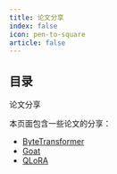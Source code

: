 ```yaml
---
title: 论文分享
index: false
icon: pen-to-square
article: false
---
```


## 目录

论文分享

本页面包含一些论文的分享：

- [ByteTransformer](./2023-6/ByteTransformer.md)
- [Goat](./2023-06/Goat.md)
- [QLoRA](./2023-06/qlora.md)

